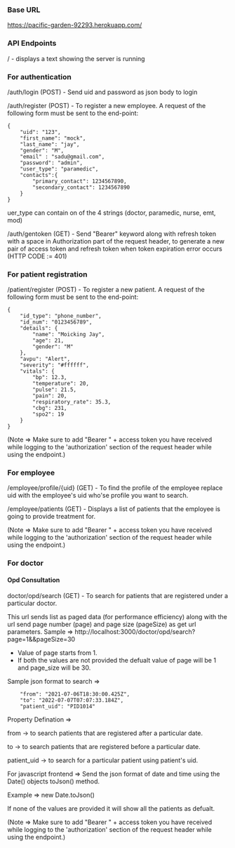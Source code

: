 ### Base URL
https://pacific-garden-92293.herokuapp.com/

### API Endpoints
/ -  displays a text showing the server is running<br />

### For authentication
/auth/login (POST) - Send uid and password as json body to login <br />

/auth/register (POST) - To register a new employee. A request of the following form must be sent to the end-point:
```
{
    "uid": "123",
	"first_name": "mock",
    "last_name": "jay",
    "gender": "M",
    "email" : "sadu@gmail.com",
    "password": "admin",
    "user_type": "paramedic",
    "contacts":{
        "primary_contact": 1234567890,
        "secondary_contact": 1234567890
    }
}
```
uer_type can contain on of the 4 strings (doctor, paramedic, nurse, emt, mod)
<br />

/auth/gentoken (GET) -  Send "Bearer" keyword along with refresh token with a space in Authorization part of the request header, to generate a new pair of access token and refresh token when token expiration error occurs (HTTP CODE := 401)

### For patient registration
/patient/register (POST) - To register a new patient. A request of the following form must be sent to the end-point:
```
{
    "id_type": "phone_number",
    "id_num": "0123456789",
    "details": {
        "name": "Moicking Jay",
        "age": 21,
        "gender": "M"
    },
    "avpu": "Alert",
    "severity": "#ffffff",
    "vitals": {
        "bp": 12.3,
        "temperature": 20,
        "pulse": 21.5,
        "pain": 20,
        "respiratory_rate": 35.3,
        "cbg": 231,
        "spo2": 19
    }
}
```
(Note => Make sure to add "Bearer " + access token you have received while logging to the 'authorization' section of the request header while using the endpoint.)

### For employee

/employee/profile/{uid} (GET) - To find the profile of the employee replace uid with the employee's uid who'se profile you want to search.

/employee/patients (GET) -  Displays a list of patients that the employee is going to provide treatment for.

(Note => Make sure to add "Bearer " + access token you have received while logging to the 'authorization' section of the request header while using the endpoint.)

### For doctor

#### Opd Consultation

doctor/opd/search (GET) - To search for patients that are registered under a particular doctor.

This url sends list as paged data (for performance efficiency) along with the url send page number (page) and page size (pageSize) as get url parameters.
Sample => http://localhost:3000/doctor/opd/search?page=1&&pageSize=30
* Value of page starts from 1.
* If both the values are not provided the defualt value of page will be 1 and   page_size will be 30.

Sample json format to search =>

```
    "from": "2021-07-06T18:30:00.425Z",
    "to": "2022-07-07T07:07:33.184Z",
    "patient_uid": "PID1014"
```
Property Defination => 

from -> to search patients that are registered after a particular date.

to -> to search patients that are registered before a particular date.

patient_uid -> to search for a particular patient using patient's uid.

For javascript frontend => Send the json format of date and time using the Date() objects toJson() method. 

Example => new Date.toJson()

If none of the values are provided it will show all the patients as defualt.

(Note => Make sure to add "Bearer " + access token you have received while logging to the 'authorization' section of the request header while using the endpoint.)

